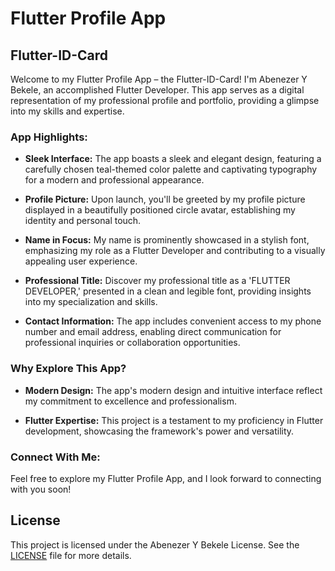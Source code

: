 # Flutter Profile App

## Flutter-ID-Card

Welcome to my Flutter Profile App – the Flutter-ID-Card! I'm Abenezer Y Bekele, an accomplished Flutter Developer. This app serves as a digital representation of my professional profile and portfolio, providing a glimpse into my skills and expertise.

### App Highlights:

- **Sleek Interface:** The app boasts a sleek and elegant design, featuring a carefully chosen teal-themed color palette and captivating typography for a modern and professional appearance.

- **Profile Picture:** Upon launch, you'll be greeted by my profile picture displayed in a beautifully positioned circle avatar, establishing my identity and personal touch.

- **Name in Focus:** My name is prominently showcased in a stylish font, emphasizing my role as a Flutter Developer and contributing to a visually appealing user experience.

- **Professional Title:** Discover my professional title as a 'FLUTTER DEVELOPER,' presented in a clean and legible font, providing insights into my specialization and skills.

- **Contact Information:** The app includes convenient access to my phone number and email address, enabling direct communication for professional inquiries or collaboration opportunities.

### Why Explore This App?

- **Modern Design:** The app's modern design and intuitive interface reflect my commitment to excellence and professionalism.

- **Flutter Expertise:** This project is a testament to my proficiency in Flutter development, showcasing the framework's power and versatility.

### Connect With Me:

Feel free to explore my Flutter Profile App, and I look forward to connecting with you soon!

## License

This project is licensed under the Abenezer Y Bekele License. See the [LICENSE](LICENSE) file for more details.
